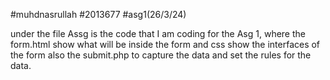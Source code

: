 #muhdnasrullah
#2013677
#asg1(26/3/24)


under the file Assg is the code that I am coding for the Asg 1, where the form.html show what will be inside the form and css show the interfaces of the form also the submit.php to capture the data and set the rules for the data.
